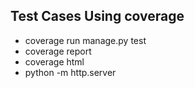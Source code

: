 ## Test Cases Using coverage
- coverage run manage.py test
- coverage report
- coverage html
- python -m http.server
